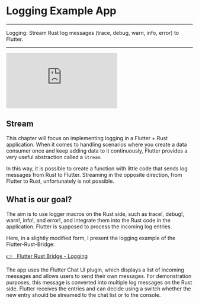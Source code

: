 # Logging Example App

---

Logging: Stream Rust log messages (trace, debug, warn, info, error) to Flutter.

---

<iframe 
    class="video"  
    src="https://www.youtube.com/embed/9b90BfrJVDI" 
    title="LOGGING EXAMPLE using Flutter, Rust and the Flutter-Rust-Bridge" 
    frameborder="0" 
    allow="accelerometer; autoplay; clipboard-write; encrypted-media; gyroscope; picture-in-picture; web-share" 
    allowfullscreen>
</iframe>

## Stream

This chapter will focus on implementing logging in a Flutter + Rust application. When it comes to handling scenarios where you create a data consumer once and keep adding data to it continuously, Flutter provides a very useful abstraction called a `Stream`.

In this way, it is possible to create a function with little code that sends log messages from Rust to Flutter. Streaming in the opposite direction, from Flutter to Rust, unfortunately is not possible.

## What is our goal?

The aim is to use logger macros on the Rust side, such as trace!, debug!, warn!, info!, and error!, and integrate them into the Rust code in the application. Flutter is supposed to process the incoming log entries.

Here, in a slightly modified form, I present the logging example of the Flutter-Rust-Bridge:

<a href="https://cjycode.com/flutter_rust_bridge/feature/logging.html" target="_blank">👉 &nbsp; Flutter Rust Bridge - Logging</a>

The app uses the Flutter Chat UI plugin, which displays a list of incoming messages and allows users to send their own messages. For demonstration purposes, this message is converted into multiple log messages on the Rust side. Flutter receives the entries and can decide using a switch whether the new entry should be streamed to the chat list or to the console.
